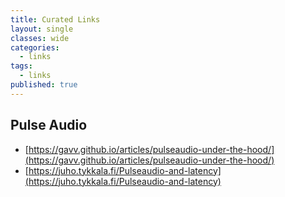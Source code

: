 ```yaml
---
title: Curated Links
layout: single
classes: wide
categories:
  - links
tags:
  - links
published: true
---
```


## Pulse Audio

* [https://gavv.github.io/articles/pulseaudio-under-the-hood/](https://gavv.github.io/articles/pulseaudio-under-the-hood/)
* [https://juho.tykkala.fi/Pulseaudio-and-latency](https://juho.tykkala.fi/Pulseaudio-and-latency)
